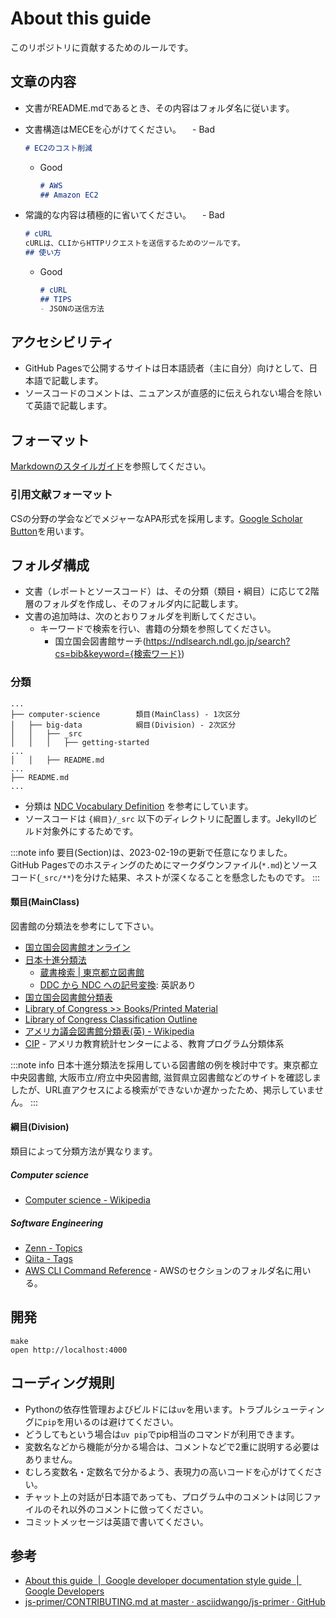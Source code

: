 # About this guide

このリポジトリに貢献するためのルールです。

## 文章の内容

- 文書がREADME.mdであるとき、その内容はフォルダ名に従います。
- 文書構造はMECEを心がけてください。
　- Bad

    ```aws/README.md
    # EC2のコスト削減
    ```

  - Good

    ```aws/README.md
    # AWS
    ## Amazon EC2
    ```

- 常識的な内容は積極的に省いてください。
　- Bad

    ```cURL/README.md
    # cURL
    cURLは、CLIからHTTPリクエストを送信するためのツールです。
    ## 使い方
    ```

  - Good

    ```cURL/README.md
    # cURL
    ## TIPS
    - JSONの送信方法
    ```

## アクセシビリティ

- GitHub Pagesで公開するサイトは日本語読者（主に自分）向けとして、日本語で記載します。
- ソースコードのコメントは、ニュアンスが直感的に伝えられない場合を除いて英語で記載します。

## フォーマット

[Markdownのスタイルガイド](./styleguides/markdown.md)を参照してください。

### 引用文献フォーマット

CSの分野の学会などでメジャーなAPA形式を採用します。[Google Scholar Button](https://chrome.google.com/webstore/detail/google-scholar-button/ldipcbpaocekfooobnbcddclnhejkcpn)を用います。

## フォルダ構成

- 文書（レポートとソースコード）は、その分類（類目・綱目）に応じて2階層のフォルダを作成し、そのフォルダ内に記載します。
- 文書の追加時は、次のとおりフォルダを判断してください。
  - キーワードで検索を行い、書籍の分類を参照してください。
    - 国立国会図書館サーチ(<https://ndlsearch.ndl.go.jp/search?cs=bib&keyword={検索ワード}>)

### 分類

```tree
...
├── computer-science        類目(MainClass) - 1次区分
│   ├── big-data            綱目(Division) - 2次区分
│   │   ├── _src
│   │   │   ├── getting-started
...
│   │   ├── README.md
...
├── README.md
...
```

- 分類は [NDC Vocabulary Definition](https://www.jla.or.jp/Portals/0/data/iinkai/bunrui/2_NDC%20Vocabulary.pdf) を参考にしています。
- ソースコードは `{綱目}/_src` 以下のディレクトリに配置します。Jekyllのビルド対象外にするためです。

:::note info
要目(Section)は、2023-02-19の更新で任意になりました。  
GitHub Pagesでのホスティングのためにマークダウンファイル(`*.md`)とソースコード(`_src/**`)を分けた結果、ネストが深くなることを懸念したものです。
:::

#### 類目(MainClass)

図書館の分類法を参考にして下さい。

- [国立国会図書館オンライン](https://ndlonline.ndl.go.jp/#!/)
- [日本十進分類法](https://www.libnet.pref.okayama.jp/shiryou/ndc/index.htm)
  - [蔵書検索 | 東京都立図書館](https://catalog.library.metro.tokyo.lg.jp/winj/opac/search-detail.do)
  - [DDC から NDC への記号変換](https://contents.nii.ac.jp/sites/default/files/2020-03/WATARAI.pdf): 英訳あり
- [国立国会図書館分類表](https://www.ndl.go.jp/jp/data/catstandards/classification_subject/ndlc.html)
- [Library of Congress >> Books/Printed Material](https://www.loc.gov/books/?all=true)
- [Library of Congress Classification Outline](https://www.loc.gov/catdir/cpso/lcco/)
- [アメリカ議会図書館分類表(英) - Wikipedia](https://en.wikipedia.org/wiki/Library_of_Congress_Classification)
- [CIP](https://nces.ed.gov/ipeds/cipcode/browse.aspx?y=55) - アメリカ教育統計センターによる、教育プログラム分類体系

:::note info
日本十進分類法を採用している図書館の例を検討中です。東京都立中央図書館, 大阪市立/府立中央図書館, 滋賀県立図書館などのサイトを確認しましたが、URL直アクセスによる検索ができないか遅かったため、掲示していません。
:::

#### 綱目(Division)

類目によって分類方法が異なります。

##### Computer science

- [Computer science - Wikipedia](https://en.wikipedia.org/wiki/Computer_science)

##### Software Engineering

- [Zenn - Topics](https://zenn.dev/topics)
- [Qiita - Tags](https://qiita.com/tags)
- [AWS CLI Command Reference](https://docs.aws.amazon.com/cli/latest/reference/) - AWSのセクションのフォルダ名に用いる。

## 開発

```shell
make
open http://localhost:4000
```

## コーディング規則

- Pythonの依存性管理およびビルドには`uv`を用います。トラブルシューティングに`pip`を用いるのは避けてください。
- どうしてもという場合は`uv pip`でpip相当のコマンドが利用できます。
- 変数名などから機能が分かる場合は、コメントなどで2重に説明する必要はありません。
- むしろ変数名・定数名で分かるよう、表現力の高いコードを心がけてください。
- チャット上の対話が日本語であっても、プログラム中のコメントは同じファイルのそれ以外のコメントに倣ってください。
- コミットメッセージは英語で書いてください。

## 参考

- [About this guide  |  Google developer documentation style guide  |  Google Developers](https://developers.google.com/style)
- [js-primer/CONTRIBUTING.md at master · asciidwango/js-primer · GitHub](https://github.com/asciidwango/js-primer/blob/master/CONTRIBUTING.md)
